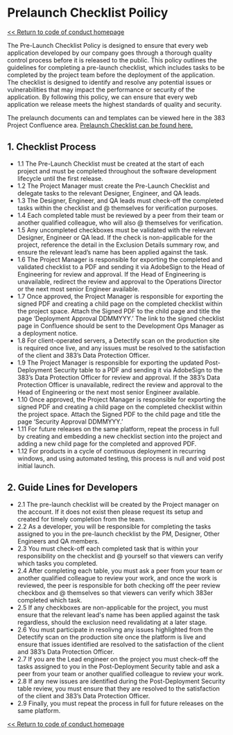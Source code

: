 # Prelaunch Checklist Poilicy

[<< Return to code of conduct homepage](https://github.com/383Project/engineering-code-of-conduct)

The Pre-Launch Checklist Policy is designed to ensure that every web application developed by our company goes through a thorough quality control process before it is released to the public. This policy outlines the guidelines for completing a pre-launch checklist, which includes tasks to be completed by the project team before the deployment of the application. The checklist is designed to identify and resolve any potential issues or vulnerabilities that may impact the performance or security of the application. By following this policy, we can ensure that every web application we release meets the highest standards of quality and security.

The prelaunch documents can and templates can be viewed here in the 383 Project Confluence area. [Prelaunch Checklist can be found here.](https://383project.atlassian.net/wiki/spaces/OS/pages/1579483164/Pre+Launch+Checklist)

## 1. Checklist Process
 - 1.1 The Pre-Launch Checklist must be created at the start of each project and must be completed throughout the software development lifecycle until the first release.
 - 1.2 The Project Manager must create the Pre-Launch Checklist and delegate tasks to the relevant Designer, Engineer, and QA leads.
 - 1.3 The Designer, Engineer, and QA leads must check-off the completed tasks within the checklist and @ themselves for verification purposes.
 - 1.4 Each completed table must be reviewed by a peer from their team or another qualified colleague, who will also @ themselves for verification.
 - 1.5 Any uncompleted checkboxes must be validated with the relevant Designer, Engineer or QA lead. If the check is non-applicable for the project, reference the detail in the Exclusion Details summary row, and ensure the relevant lead’s name has been applied against the task.
 - 1.6 The Project Manager is responsible for exporting the completed and validated checklist to a PDF and sending it via AdobeSign to the Head of Engineering for review and approval. If the Head of Engineering is unavailable, redirect the review and approval to the Operations Director or the next most senior Engineer available.
 - 1.7 Once approved, the Project Manager is responsible for exporting the signed PDF and creating a child page on the completed checklist within the project space. Attach the Signed PDF to the child page and title the page ‘Deployment Approval DDMMYYY.’ The link to the signed checklist page in Confluence should be sent to the Development Ops Manager as a deployment notice.
 - 1.8 For client-operated servers, a Detectify scan on the production site is required once live, and any issues must be resolved to the satisfaction of the client and 383’s Data Protection Officer.
 - 1.9 The Project Manager is responsible for exporting the updated Post-Deployment Security table to a PDF and sending it via AdobeSign to the 383’s Data Protection Officer for review and approval. If the 383’s Data Protection Officer is unavailable, redirect the review and approval to the Head of Engineering or the next most senior Engineer available.
 - 1.10 Once approved, the Project Manager is responsible for exporting the signed PDF and creating a child page on the completed checklist within the project space. Attach the Signed PDF to the child page and title the page ‘Security Approval DDMMYYY.’
 - 1.11 For future releases on the same platform, repeat the process in full by creating and embedding a new checklist section into the project and adding a new child page for the completed and approved PDF.
 - 1.12 For products in a cycle of continuous deployment in recurring windows, and using automated testing, this process is null and void post initial launch.

## 2. Guide Lines for Developers
 - 2.1 The pre-launch checklist will be created by the Project manager on the account. If it does not exist then please request its setup and created for timely completion from the team.
 - 2.2 As a developer, you will be responsible for completing the tasks assigned to you in the pre-launch checklist by the PM, Designer, Other Engineers and QA members.
 - 2.3 You must check-off each completed task that is within your responsibility on the checklist and @ yourself so that viewers can verify which tasks you completed.
 - 2.4 After completing each table, you must ask a peer from your team or another qualified colleague to review your work, and once the work is reviewed, the peer is responsible for both checking off the peer review checkbox and @ themselves so that viewers can verify which 383er completed which task.
 - 2.5 If any checkboxes are non-applicable for the project, you must ensure that the relevant lead's name has been applied against the task regardless, should the exclusion need revalidating at a later stage.
 - 2.6 You must participate in resolivng any issues highlighted from the Detectify scan on the production site once the platform is live and ensure that issues identified are resolved to the satisfaction of the client and 383’s Data Protection Officer.
 - 2.7 If you are the Lead engineer on the project you must check-off the tasks assigned to you in the Post-Deployment Security table and ask a peer from your team or another qualified colleague to review your work.
 - 2.8 If any new issues are identified during the Post-Deployment Security table review, you must ensure that they are resolved to the satisfaction of the client and 383’s Data Protection Officer.
 - 2.9 Finally, you must repeat the process in full for future releases on the same platform.

[<< Return to code of conduct homepage](https://github.com/383Project/engineering-code-of-conduct)
